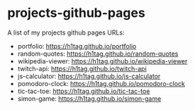 # projects-github-pages
A list of my projects github pages URLs:

- portfolio: https://h1tag.github.io/portfolio
- random-quotes: https://h1tag.github.io/random-quotes
- wikipedia-viewer: https://h1tag.github.io/wikipedia-viewer
- twitch-api: https://h1tag.github.io/twitch-api
- js-calculator: https://h1tag.github.io/js-calculator
- pomodoro-clock: https://h1tag.github.io/pomodoro-clock
- tic-tac-toe: https://h1tag.github.io/tic-tac-toe
- simon-game: https://h1tag.github.io/simon-game
